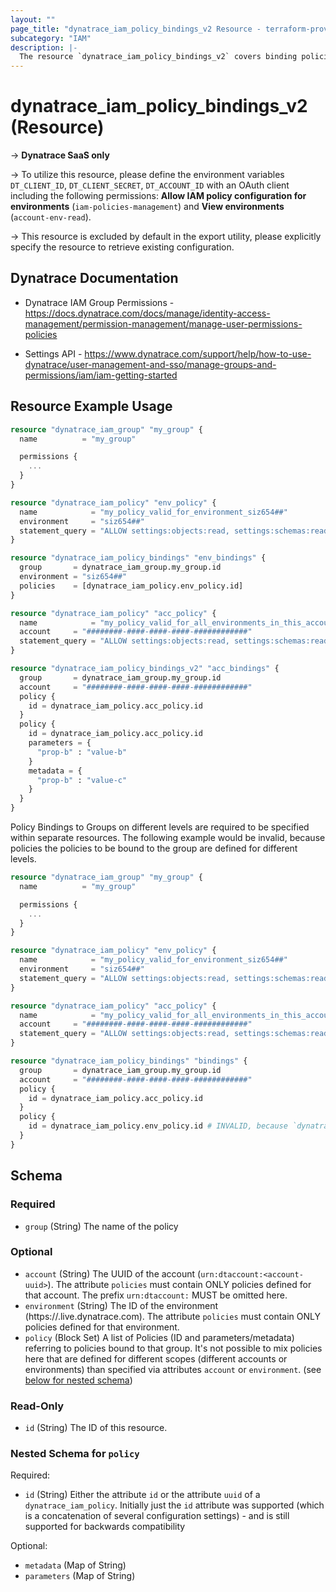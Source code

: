 ```yaml
---
layout: ""
page_title: "dynatrace_iam_policy_bindings_v2 Resource - terraform-provider-dynatrace"
subcategory: "IAM"
description: |-
  The resource `dynatrace_iam_policy_bindings_v2` covers binding policies to user groups via Account Management API for SaaS Accounts. This resource works similar to `dynatrace_iam_policy_bindings`, but also allows for specifying parameters and metadata to the bindings.
---
```


# dynatrace_iam_policy_bindings_v2 (Resource)

-> **Dynatrace SaaS only**

-> To utilize this resource, please define the environment variables `DT_CLIENT_ID`, `DT_CLIENT_SECRET`, `DT_ACCOUNT_ID` with an OAuth client including the following permissions: **Allow IAM policy configuration for environments** (`iam-policies-management`) and **View environments** (`account-env-read`).

-> This resource is excluded by default in the export utility, please explicitly specify the resource to retrieve existing configuration.

## Dynatrace Documentation

- Dynatrace IAM Group Permissions - https://docs.dynatrace.com/docs/manage/identity-access-management/permission-management/manage-user-permissions-policies

- Settings API - https://www.dynatrace.com/support/help/how-to-use-dynatrace/user-management-and-sso/manage-groups-and-permissions/iam/iam-getting-started

## Resource Example Usage

```terraform
resource "dynatrace_iam_group" "my_group" {
  name          = "my_group"

  permissions {
    ...
  }
}

resource "dynatrace_iam_policy" "env_policy" {
  name            = "my_policy_valid_for_environment_siz654##"
  environment     = "siz654##"
  statement_query = "ALLOW settings:objects:read, settings:schemas:read WHERE settings:schemaId = \"string\";"
}

resource "dynatrace_iam_policy_bindings" "env_bindings" {
  group       = dynatrace_iam_group.my_group.id
  environment = "siz654##"
  policies    = [dynatrace_iam_policy.env_policy.id]
}

resource "dynatrace_iam_policy" "acc_policy" {
  name            = "my_policy_valid_for_all_environments_in_this_account"
  account     = "########-####-####-####-############"
  statement_query = "ALLOW settings:objects:read, settings:schemas:read WHERE settings:schemaId = \"string\";"
}

resource "dynatrace_iam_policy_bindings_v2" "acc_bindings" {
  group       = dynatrace_iam_group.my_group.id
  account     = "########-####-####-####-############"
  policy {
    id = dynatrace_iam_policy.acc_policy.id
  }
  policy {
    id = dynatrace_iam_policy.acc_policy.id
    parameters = {
      "prop-b" : "value-b"
    }
    metadata = {
      "prop-b" : "value-c"
    }
  }   
}
```

Policy Bindings to Groups on different levels are required to be specified within separate resources.
The following example would be invalid, because policies the policies to be bound to the group are defined for different levels.

```terraform
resource "dynatrace_iam_group" "my_group" {
  name          = "my_group"

  permissions {
    ...
  }
}

resource "dynatrace_iam_policy" "env_policy" {
  name            = "my_policy_valid_for_environment_siz654##"
  environment     = "siz654##"
  statement_query = "ALLOW settings:objects:read, settings:schemas:read WHERE settings:schemaId = \"string\";"
}

resource "dynatrace_iam_policy" "acc_policy" {
  name            = "my_policy_valid_for_all_environments_in_this_account"
  account     = "########-####-####-####-############"
  statement_query = "ALLOW settings:objects:read, settings:schemas:read WHERE settings:schemaId = \"string\";"
}

resource "dynatrace_iam_policy_bindings" "bindings" {
  group       = dynatrace_iam_group.my_group.id
  account     = "########-####-####-####-############"
  policy {
    id = dynatrace_iam_policy.acc_policy.id
  }
  policy {
    id = dynatrace_iam_policy.env_policy.id # INVALID, because `dynatrace_iam_policy.env_policy` is not defined for the account level
  }
}
```


<!-- schema generated by tfplugindocs -->
## Schema

### Required

- `group` (String) The name of the policy

### Optional

- `account` (String) The UUID of the account (`urn:dtaccount:<account-uuid>`). The attribute `policies` must contain ONLY policies defined for that account. The prefix `urn:dtaccount:` MUST be omitted here.
- `environment` (String) The ID of the environment (https://<environmentid>.live.dynatrace.com). The attribute `policies` must contain ONLY policies defined for that environment.
- `policy` (Block Set) A list of Policies (ID and parameters/metadata) referring to policies bound to that group. It's not possible to mix policies here that are defined for different scopes (different accounts or environments) than specified via attributes `account` or `environment`. (see [below for nested schema](#nestedblock--policy))

### Read-Only

- `id` (String) The ID of this resource.

<a id="nestedblock--policy"></a>
### Nested Schema for `policy`

Required:

- `id` (String) Either the attribute `id` or the attribute `uuid` of a `dynatrace_iam_policy`. Initially just the `id` attribute was supported (which is a concatenation of several configuration settings) - and is still supported for backwards compatibility

Optional:

- `metadata` (Map of String)
- `parameters` (Map of String)
